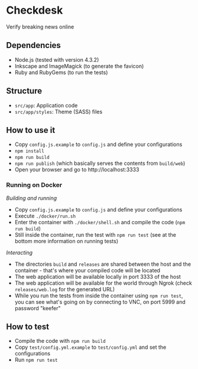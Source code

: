 # Checkdesk

Verify breaking news online

## Dependencies

* Node.js (tested with version 4.3.2)
* Inkscape and ImageMagick (to generate the favicon)
* Ruby and RubyGems (to run the tests)

## Structure

* `src/app`: Application code
* `src/app/styles`: Theme (SASS) files

## How to use it

* Copy `config.js.example` to `config.js` and define your configurations
* `npm install`
* `npm run build`
* `npm run publish` (which basically serves the contents from `build/web`)
* Open your browser and go to http://localhost:3333

### Running on Docker

*Building and running*

* Copy `config.js.example` to `config.js` and define your configurations
* Execute `./docker/run.sh`
* Enter the container with `./docker/shell.sh` and compile the code (`npm run build`)
* Still inside the container, run the test with `npm run test` (see at the bottom more information on running tests) 

*Interacting*

* The directories `build` and `releases` are shared between the host and the container - that's where your compiled code will be located
* The web application will be available locally in port 3333 of the host
* The web application will be available for the world through Ngrok (check `releases/web.log` for the generated URL)
* While you run the tests from inside the container using `npm run test`, you can see what's going on by connecting to VNC, on port 5999 and password "keefer" 

## How to test

* Compile the code with `npm run build`
* Copy `test/config.yml.example` to `test/config.yml` and set the configurations 
* Run `npm run test`
